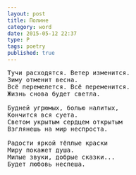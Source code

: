 ```yaml
---
layout: post
title: Полине
category: word
date: 2015-05-12 22:37
type: P
tags: poetry
published: true
---
```


<pre>
Тучи расходятся. Ветер изменится.
Зиму отменит весна.
Всё перемелется. Всё переменится.
Жизнь снова будет светла.

Будней угрюмых, болью налитых,
Кончится вся суета.
Светом укрытым сердцем открытым
Взглянешь на мир неспроста.

Радости яркой тёплые краски
Миру покажет душа.
Милые звуки, добрые сказки...
Будет любовь неспеша.
</pre>
